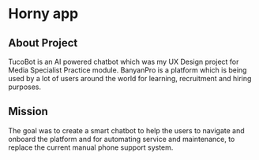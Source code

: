 # Horny app

## About Project
TucoBot is an AI powered chatbot which was my UX Design project for Media Specialist Practice module. BanyanPro is a platform which is being used by a lot of users around the world for learning, recruitment and hiring purposes.

## Mission
The goal was to create a smart chatbot to help the users to navigate and onboard the platform and for automating service and maintenance, to replace the current manual phone support system. 